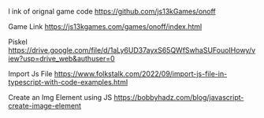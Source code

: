 l ink of orignal game code
https://github.com/js13kGames/onoff

Game
Link
https://js13kgames.com/games/onoff/index.html

Piskel 
https://drive.google.com/file/d/1aLy6UD37ayxS65QWfSwhaSUFouoIHowy/view?usp=drive_web&authuser=0

Import Js File 
https://www.folkstalk.com/2022/09/import-js-file-in-typescript-with-code-examples.html

Create an Img Element using JS
https://bobbyhadz.com/blog/javascript-create-image-element

